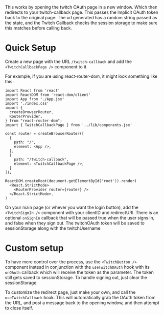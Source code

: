 This works by opening the twitch OAuth page in a new window.  Which then redirects to your twitch-callback page.  This passes the Implicit OAuth token back to the original page.
The url generated has a random string passed as the state, and the Twitch Callback checks the session storage to make sure this matches before calling back.

# Quick Setup

Create a new page with the URL  `/twitch-callback`  and add the `<TwitchCallbackPage />` component to it.  

For example, if you are using react-router-dom, it might look something like this:

```
import React from 'react'
import ReactDOM from 'react-dom/client'
import App from './App.jsx'
import './index.css'
import {
  createBrowserRouter,
  RouterProvider,
} from "react-router-dom";
import { TwitchCallbackPage } from '../lib/components.jsx'

const router = createBrowserRouter([
  {
    path: "/",
    element: <App />,
  },
  {
    path: "/twitch-callback",
    element: <TwitchCallbackPage />,
  }
]);

ReactDOM.createRoot(document.getElementById('root')).render(
  <React.StrictMode>
    <RouterProvider router={router} />
  </React.StrictMode>,
)

```

On your main page (or whever you want the login button), add the `<TwitchSignIn />` component with your clientID and redirectURI. There is an optional `onSignIn` callback that will be passed true when the user signs in, and false when they sign out.   The twitchOAuth token will be saved to sessionStorage  along with the twitchUsername  

# Custom setup

To have more control over the process, use the `<TwitchButton />`  component instead in conjunction with the `useTwitchOAuth` hook with its `onOAuth` callback which will receive the token  as the parameter. The token still gets saved to sessionStorage.  To handle signing out, just clear the sessionStorage.  

To customize the redirect page, just make your own, and call the `useTwitchCallback`  hook.  This will automatically grab the OAuth token from the URL, and post a message back to the opening window, and then attempt to close itself.

